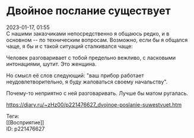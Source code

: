 Двойное послание существует
============================

   
 2023-01-17, 01:55   
  С нашими заказчиками непосредственно я общаюсь редко, и в основном -- по техническим вопросам. Возможно, если бы я общался чаще, я бы и с такой ситуаций сталкивался чаще:   
   
 Человек разговаривает с тобой предельно вежливо, с ласковыми интонациями, шутит. Это женщина.   
   
 Но смысл её слов следующий: "ваш прибор работает неудовлетворительно, я буду жаловаться своему начальству".   
   
 Почему-то неприятно с ней разговаривать. Лучше бы матом ругалась.   
    
 <https://diary.ru/~zHz00/p221476627_dvojnoe-poslanie-suwestvuet.htm>   
   
 Теги:   
 [[Восприятие]]   
 ID: p221476627